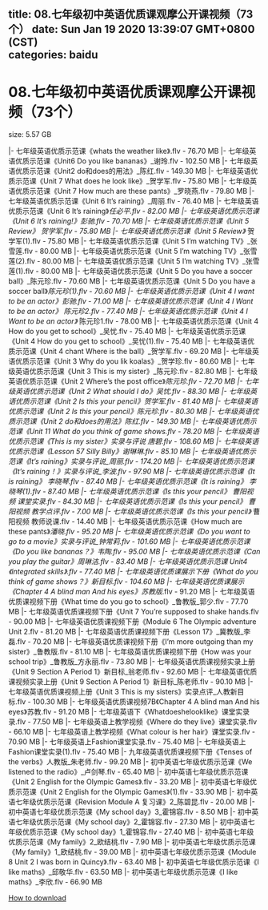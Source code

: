 
title: 08.七年级初中英语优质课观摩公开课视频（73个）
date: Sun Jan 19 2020 13:39:07 GMT+0800 (CST)    
categories: baidu
---

# 08.七年级初中英语优质课观摩公开课视频（73个）
size: 5.57 GB
 
 
|- 七年级英语优质示范课《whats the weather like》.flv - 76.70 MB
|- 七年级英语优质示范课《Unit6 Do you like bananas》_谢玲.flv - 102.50 MB
|- 七年级英语优质示范课《Unit2 do和does的用法》_陈红.flv - 149.30 MB
|- 七年级英语优质示范课《Unit 7 What does he look like》_贺学军.flv - 75.80 MB
|- 七年级英语优质示范课《Unit 7 How much are these pants》_罗晓燕.flv - 79.80 MB
|- 七年级英语优质示范课《Unit 6 It’s raining》_周丽.flv - 76.40 MB
|- 七年级英语优质示范课《Unit 6 It’s raining》_任必平.flv - 82.00 MB
|- 七年级英语优质示范课《Unit 6 It’s raining!》_彭驰.flv - 70.70 MB
|- 七年级英语优质示范课《Unit 5 Review》_ 贺学军.flv - 75.80 MB
|- 七年级英语优质示范课《Unit 5 Review》_ 贺学军(1).flv - 75.80 MB
|- 七年级英语优质示范课《Unit 5 I’m watching TV》_张雪莲.flv - 80.00 MB
|- 七年级英语优质示范课《Unit 5 I’m watching TV》_张雪莲(2).flv - 80.00 MB
|- 七年级英语优质示范课《Unit 5 I’m watching TV》_张雪莲(1).flv - 80.00 MB
|- 七年级英语优质示范课《Unit 5 Do you have a soccer ball》_陈元珍.flv - 70.60 MB
|- 七年级英语优质示范课《Unit 5 Do you have a soccer ball》_陈元珍(1).flv - 70.60 MB
|- 七年级英语优质示范课《Unit 4 I want to be an actor》_彭驰.flv - 71.00 MB
|- 七年级英语优质示范课《Unit 4 I Want to be an actor》_ 陈元珍2.flv - 77.40 MB
|- 七年级英语优质示范课《Unit 4 I Want to be an actor》_ 陈元珍1.flv - 78.00 MB
|- 七年级英语优质示范课《Unit 4 How do you get to school》_吴忧.flv - 75.40 MB
|- 七年级英语优质示范课《Unit 4 How do you get to school》_吴忧(1).flv - 75.40 MB
|- 七年级英语优质示范课《Unit 4 chant Where is the ball》_贺学军.flv - 69.20 MB
|- 七年级英语优质示范课《Unit 3 Why do you lik koalas》_贺学珍.flv - 80.60 MB
|- 七年级英语优质示范课《Unit 3 This is my sister》_陈元珍.flv - 82.80 MB
|- 七年级英语优质示范课《Unit 2 Where’s the post office》_陈元珍.flv - 72.70 MB
|- 七年级英语优质示范课《Unit 2 What should I do》_吴忧.flv - 88.30 MB
|- 七年级英语优质示范课《Unit 2 Is this your pencil》_贺学军.flv - 81.40 MB
|- 七年级英语优质示范课《Unit 2 Is this your pencil》_陈元珍.flv - 80.30 MB
|- 七年级英语优质示范课《Unit 2  do和does的用法》_陈红.flv - 149.30 MB
|- 七年级英语优质示范课《Unit 11 What do you think of game shows.flv - 78.20 MB
|- 七年级英语优质示范课《This is my sister》实录与评说_ 唐碧.flv - 108.60 MB
|- 七年级英语优质示范课《Lesson 57 Silly Billy》_谢琳琳.flv - 85.10 MB
|- 七年级英语优质示范课《It’s raining》实录与评说_周丽.flv - 174.20 MB
|- 七年级英语优质示范课《It’s raining！》实录与评说_李波.flv - 97.90 MB
|- 七年级英语优质示范课《It is raining》_ 李晓琴.flv - 87.40 MB
|- 七年级英语优质示范课《It is raining》_ 李晓琴(1).flv - 87.40 MB
|- 七年级英语优质示范课《Is this your pencil》_ 曹阳视频 课堂实录.flv - 84.30 MB
|- 七年级英语优质示范课《Is this your pencil》_ 曹阳视频 教学点评.flv - 7.00 MB
|- 七年级英语优质示范课《Is this your pencil》_ 曹阳视频 教师说课.flv - 14.40 MB
|- 七年级英语优质示范课《How much are these pants》_潘晓.flv - 95.20 MB
|- 七年级英语优质示范课《Do you want to go to a movie》实录与评说_钟常莉.flv - 101.60 MB
|- 七年级英语优质示范课《Do you like bananas？》_韦陶.flv - 95.00 MB
|- 七年级英语优质示范课《Can you play the guitar》_周琳洁.flv - 83.40 MB
|- 七年级英语优质示范课_ Unit4《integrated skills》.flv - 77.40 MB
|- 七年级英语优质课展示下册《What do you think of game shows？》新目标_.flv - 104.60 MB
|- 七年级英语优质课展示《Chapter 4 A blind man And his eyes》苏教版_.flv - 91.20 MB
|- 七年级英语优质课视频下册《What time do you go to school》_鲁教版_郭少.flv - 77.70 MB
|- 七年级英语优质课视频下册《Unit 7 You’re supposed to shake hands.flv - 90.00 MB
|- 七年级英语优质课视频下册《Module 6 The Olympic adventure Unit 2.flv - 81.20 MB
|- 七年级英语优质课视频下册《Lesson 17》_冀教版_李磊.flv - 70.20 MB
|- 七年级英语优质课视频下册《I’m more outgoing than my sister》_鲁教版.flv - 81.10 MB
|- 七年级英语优质课视频下册《How was your school trip》_鲁教版_方永丽.flv - 73.80 MB
|- 七年级英语优质课视频实录上册《Unit 9 Section A Period 1》新目标_翁老师.flv - 92.60 MB
|- 七年级英语优质课视频实录上册《Unit 9 Section A Period 1》新目标_陈老师.flv - 90.10 MB
|- 七年级英语优质课视频上册《Unit 3 This is my sisters》实录点评_人教新目标.flv - 100.30 MB
|- 七年级英语优质课视频7B《Chapter 4 A blind man And his eyes》苏教.flv - 91.20 MB
|- 七年级英语下《Whatdoeshelooklike》课堂实录录.flv - 77.50 MB
|- 七年级英语上教学视频《Where do they live》课堂实录.flv - 66.10 MB
|- 七年级英语上教学视频《What colour is her hair》课堂实录.flv - 70.90 MB
|- 七年级英语上Fashion课堂实录.flv - 75.40 MB
|- 七年级英语上Fashion课堂实录(1).flv - 75.40 MB
|- 九年级英语优质课视频下册《Tenses of the verbs》人教版_朱老师.flv - 99.20 MB
|- 初中英语七年级优质示范课《We listened to the radio》_卢剑琴.flv - 65.40 MB
|- 初中英语七年级优质示范课《Unit 2 English for the Olympic Games》.flv - 33.20 MB
|- 初中英语七年级优质示范课《Unit 2 English for the Olympic Games》(1).flv - 33.90 MB
|- 初中英语七年级优质示范课《Revision Module A 复习课》2_陈碧昆.flv - 20.00 MB
|- 初中英语七年级优质示范课《My school day》3_霍锦容.flv - 8.50 MB
|- 初中英语七年级优质示范课《My school day》2_霍锦容.flv - 27.30 MB
|- 初中英语七年级优质示范课《My school day》1_霍锦容.flv - 27.40 MB
|- 初中英语七年级优质示范课《My family》2_欧结桃.flv - 7.90 MB
|- 初中英语七年级优质示范课《My family》1_欧结桃.flv - 39.00 MB
|- 初中英语七年级优质示范课《Module 8 Unit 2 I was born in Quincy》.flv - 63.40 MB
|- 初中英语七年级优质示范课《I like maths》_邱敬华.flv - 63.50 MB
|- 初中英语七年级优质示范课《I like maths》_李欣.flv - 66.90 MB

[How to download](https://bpcam.bemobtrk.com/go/2ceec3aa-1ca2-46d6-b9ff-aaa5c184517c?jno=4788)